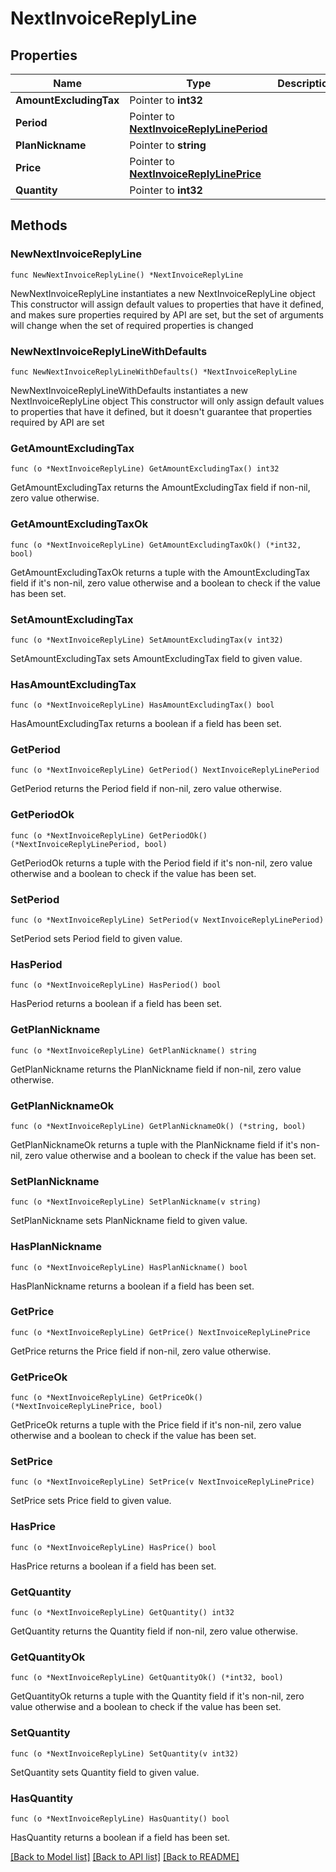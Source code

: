 # NextInvoiceReplyLine

## Properties

Name | Type | Description | Notes
------------ | ------------- | ------------- | -------------
**AmountExcludingTax** | Pointer to **int32** |  | [optional] 
**Period** | Pointer to [**NextInvoiceReplyLinePeriod**](NextInvoiceReplyLinePeriod.md) |  | [optional] 
**PlanNickname** | Pointer to **string** |  | [optional] 
**Price** | Pointer to [**NextInvoiceReplyLinePrice**](NextInvoiceReplyLinePrice.md) |  | [optional] 
**Quantity** | Pointer to **int32** |  | [optional] 

## Methods

### NewNextInvoiceReplyLine

`func NewNextInvoiceReplyLine() *NextInvoiceReplyLine`

NewNextInvoiceReplyLine instantiates a new NextInvoiceReplyLine object
This constructor will assign default values to properties that have it defined,
and makes sure properties required by API are set, but the set of arguments
will change when the set of required properties is changed

### NewNextInvoiceReplyLineWithDefaults

`func NewNextInvoiceReplyLineWithDefaults() *NextInvoiceReplyLine`

NewNextInvoiceReplyLineWithDefaults instantiates a new NextInvoiceReplyLine object
This constructor will only assign default values to properties that have it defined,
but it doesn't guarantee that properties required by API are set

### GetAmountExcludingTax

`func (o *NextInvoiceReplyLine) GetAmountExcludingTax() int32`

GetAmountExcludingTax returns the AmountExcludingTax field if non-nil, zero value otherwise.

### GetAmountExcludingTaxOk

`func (o *NextInvoiceReplyLine) GetAmountExcludingTaxOk() (*int32, bool)`

GetAmountExcludingTaxOk returns a tuple with the AmountExcludingTax field if it's non-nil, zero value otherwise
and a boolean to check if the value has been set.

### SetAmountExcludingTax

`func (o *NextInvoiceReplyLine) SetAmountExcludingTax(v int32)`

SetAmountExcludingTax sets AmountExcludingTax field to given value.

### HasAmountExcludingTax

`func (o *NextInvoiceReplyLine) HasAmountExcludingTax() bool`

HasAmountExcludingTax returns a boolean if a field has been set.

### GetPeriod

`func (o *NextInvoiceReplyLine) GetPeriod() NextInvoiceReplyLinePeriod`

GetPeriod returns the Period field if non-nil, zero value otherwise.

### GetPeriodOk

`func (o *NextInvoiceReplyLine) GetPeriodOk() (*NextInvoiceReplyLinePeriod, bool)`

GetPeriodOk returns a tuple with the Period field if it's non-nil, zero value otherwise
and a boolean to check if the value has been set.

### SetPeriod

`func (o *NextInvoiceReplyLine) SetPeriod(v NextInvoiceReplyLinePeriod)`

SetPeriod sets Period field to given value.

### HasPeriod

`func (o *NextInvoiceReplyLine) HasPeriod() bool`

HasPeriod returns a boolean if a field has been set.

### GetPlanNickname

`func (o *NextInvoiceReplyLine) GetPlanNickname() string`

GetPlanNickname returns the PlanNickname field if non-nil, zero value otherwise.

### GetPlanNicknameOk

`func (o *NextInvoiceReplyLine) GetPlanNicknameOk() (*string, bool)`

GetPlanNicknameOk returns a tuple with the PlanNickname field if it's non-nil, zero value otherwise
and a boolean to check if the value has been set.

### SetPlanNickname

`func (o *NextInvoiceReplyLine) SetPlanNickname(v string)`

SetPlanNickname sets PlanNickname field to given value.

### HasPlanNickname

`func (o *NextInvoiceReplyLine) HasPlanNickname() bool`

HasPlanNickname returns a boolean if a field has been set.

### GetPrice

`func (o *NextInvoiceReplyLine) GetPrice() NextInvoiceReplyLinePrice`

GetPrice returns the Price field if non-nil, zero value otherwise.

### GetPriceOk

`func (o *NextInvoiceReplyLine) GetPriceOk() (*NextInvoiceReplyLinePrice, bool)`

GetPriceOk returns a tuple with the Price field if it's non-nil, zero value otherwise
and a boolean to check if the value has been set.

### SetPrice

`func (o *NextInvoiceReplyLine) SetPrice(v NextInvoiceReplyLinePrice)`

SetPrice sets Price field to given value.

### HasPrice

`func (o *NextInvoiceReplyLine) HasPrice() bool`

HasPrice returns a boolean if a field has been set.

### GetQuantity

`func (o *NextInvoiceReplyLine) GetQuantity() int32`

GetQuantity returns the Quantity field if non-nil, zero value otherwise.

### GetQuantityOk

`func (o *NextInvoiceReplyLine) GetQuantityOk() (*int32, bool)`

GetQuantityOk returns a tuple with the Quantity field if it's non-nil, zero value otherwise
and a boolean to check if the value has been set.

### SetQuantity

`func (o *NextInvoiceReplyLine) SetQuantity(v int32)`

SetQuantity sets Quantity field to given value.

### HasQuantity

`func (o *NextInvoiceReplyLine) HasQuantity() bool`

HasQuantity returns a boolean if a field has been set.


[[Back to Model list]](../README.md#documentation-for-models) [[Back to API list]](../README.md#documentation-for-api-endpoints) [[Back to README]](../README.md)


